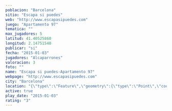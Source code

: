```yaml
---
poblacion: "Barcelona"
sitio: "Escapa si puedes"
web: "http://www.escapasipuedes.com"
juego: "Apartamento 97"
tematica: ""
max_jugadores: 5
latitud: 41.40525860
longitud: 2.14751540
publicar: "si"
fecha: "2015-01-03"
jugadores: "Alcaparrones"
valoracion: 3
foto: ""
name: "Escapa si puedes-Apartamento 97"
webpage: "http://www.escapasipuedes.com"
city: "Barcelona"
location: "{\"type\":\"Feature\",\"geometry\":{\"type\":\"Point\",\"coordinates\":[41.4052586,2.1475154]}}"
active: true
play_date: "2015-01-03"
rating: "3"
---
```

